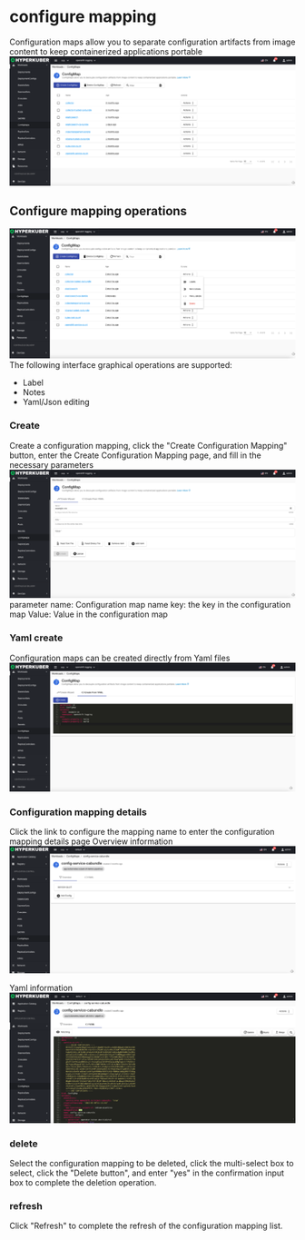 # configure mapping

Configuration maps allow you to separate configuration artifacts from image content to keep containerized applications portable
![Minion](../../../assets/images/workload/cm-list-en.jpg)
## Configure mapping operations

![Minion](../../../assets/images/workload/cm-operation-en.jpg)
The following interface graphical operations are supported:

* Label
* Notes
* Yaml/Json editing

### Create
Create a configuration mapping, click the "Create Configuration Mapping" button, enter the Create Configuration Mapping page, and fill in the necessary parameters
![Minion](../../../assets/images/workload/cm-create1-en.jpg)
parameter
name: Configuration map name
key: the key in the configuration map
Value: Value in the configuration map


### Yaml create
Configuration maps can be created directly from Yaml files
![Minion](../../../assets/images/workload/cm-create-yaml-en.jpg)
### Configuration mapping details
Click the link to configure the mapping name to enter the configuration mapping details page
Overview information
![Minion](../../../assets/images/workload/cm-info1-en.jpg)

Yaml information
![Minion](../../../assets/images/workload/cm-info2-en.jpg)

### delete
Select the configuration mapping to be deleted, click the multi-select box to select, click the "Delete button", and enter "yes" in the confirmation input box to complete the deletion operation.
### refresh
Click "Refresh" to complete the refresh of the configuration mapping list.